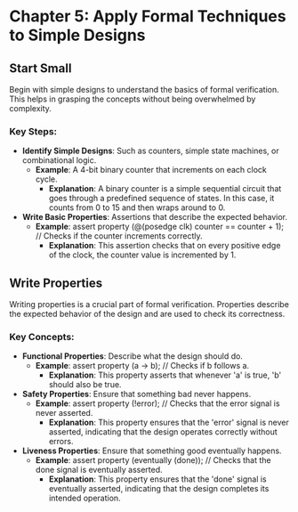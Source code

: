 # Chapter 5: Apply Formal Techniques to Simple Designs

## Start Small
Begin with simple designs to understand the basics of formal verification. This helps in grasping the concepts without being overwhelmed by complexity.

### Key Steps:
- **Identify Simple Designs**: Such as counters, simple state machines, or combinational logic.
  - **Example**: A 4-bit binary counter that increments on each clock cycle.
    - **Explanation**: A binary counter is a simple sequential circuit that goes through a predefined sequence of states. In this case, it counts from 0 to 15 and then wraps around to 0.
- **Write Basic Properties**: Assertions that describe the expected behavior.
  - **Example**: assert property (@(posedge clk) counter == counter + 1); // Checks if the counter increments correctly.
    - **Explanation**: This assertion checks that on every positive edge of the clock, the counter value is incremented by 1.

## Write Properties
Writing properties is a crucial part of formal verification. Properties describe the expected behavior of the design and are used to check its correctness.

### Key Concepts:
- **Functional Properties**: Describe what the design should do.
  - **Example**: assert property (a -> b); // Checks if b follows a.
    - **Explanation**: This property asserts that whenever 'a' is true, 'b' should also be true.
- **Safety Properties**: Ensure that something bad never happens.
  - **Example**: assert property (!error); // Checks that the error signal is never asserted.
    - **Explanation**: This property ensures that the 'error' signal is never asserted, indicating that the design operates correctly without errors.
- **Liveness Properties**: Ensure that something good eventually happens.
  - **Example**: assert property (eventually (done)); // Checks that the done signal is eventually asserted.
    - **Explanation**: This property ensures that the 'done' signal is eventually asserted, indicating that the design completes its intended operation.
